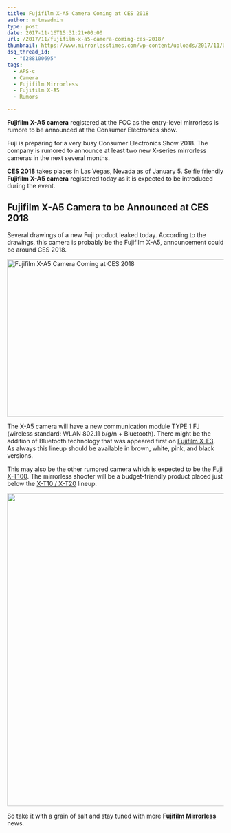 ```yaml
---
title: Fujifilm X-A5 Camera Coming at CES 2018
author: mrtmsadmin
type: post
date: 2017-11-16T15:31:21+00:00
url: /2017/11/fujifilm-x-a5-camera-coming-ces-2018/
thumbnail: https://www.mirrorlesstimes.com/wp-content/uploads/2017/11/Upcoming-Fuji-Camera-X-A5.jpg
dsq_thread_id:
  - "6288100695"
tags:
  - APS-c
  - Camera
  - Fujifilm Mirrorless
  - Fujifilm X-A5
  - Rumors

---
```

**Fujifilm X-A5 camera** registered at the FCC as the entry-level mirrorless is rumore to be announced at the Consumer Electronics show.

Fuji is preparing for a very busy Consumer Electronics Show 2018. The company is rumored to announce at least two new X-series mirrorless cameras in the next several months.

**CES 2018** takes places in Las Vegas, Nevada as of January 5. Selfie friendly **Fujifilm X-A5 camera** registered today as it is expected to be introduced during the event.<!--more-->

## Fujifilm X-A5 Camera to be Announced at CES 2018

Several drawings of a new Fuji product leaked today. According to the drawings, this camera is probably be the Fujifilm X-A5, announcement could be around CES 2018.

[<img class="aligncenter wp-image-1411 size-full" title="Fujifilm X-A5 Camera Coming at CES 2018" src="https://i2.wp.com/www.mirrorlesstimes.com/wp-content/uploads/2017/11/Upcoming-Fuji-Camera-X-A5.jpg?resize=600%2C365&#038;ssl=1" alt="Fujifilm X-A5 Camera Coming at CES 2018" width="600" height="365" srcset="https://i2.wp.com/www.mirrorlesstimes.com/wp-content/uploads/2017/11/Upcoming-Fuji-Camera-X-A5.jpg?w=700&ssl=1 700w, https://i2.wp.com/www.mirrorlesstimes.com/wp-content/uploads/2017/11/Upcoming-Fuji-Camera-X-A5.jpg?resize=470%2C286&ssl=1 470w" sizes="(max-width: 600px) 100vw, 600px" data-recalc-dims="1" />][1]

The X-A5 camera will have a new communication module TYPE 1 FJ (wireless standard: WLAN 802.11 b/g/n + Bluetooth). There might be the addition of Bluetooth technology that was appeared first on <a href="http://amzn.to/2grSLTO" target="_blank" rel="noopener">Fujifilm X-E3</a>. As always this lineup should be available in brown, white, pink, and black versions.

This may also be the other rumored camera which is expected to be the [Fuji X-T100][2]. The mirrorless shooter will be a budget-friendly product placed just below the <a href="http://amzn.to/2fXWchl" target="_blank" rel="nofollow noopener">X-T10 / X-T20</a> lineup.

[<img class="aligncenter size-full wp-image-1412" src="https://i2.wp.com/www.mirrorlesstimes.com/wp-content/uploads/2017/11/Design-comparison-image-X-A5.jpg?resize=600%2C726&#038;ssl=1" alt="" width="600" height="726" srcset="https://i2.wp.com/www.mirrorlesstimes.com/wp-content/uploads/2017/11/Design-comparison-image-X-A5.jpg?w=600&ssl=1 600w, https://i2.wp.com/www.mirrorlesstimes.com/wp-content/uploads/2017/11/Design-comparison-image-X-A5.jpg?resize=248%2C300&ssl=1 248w" sizes="(max-width: 600px) 100vw, 600px" data-recalc-dims="1" />][3]

So take it with a grain of salt and stay tuned with more [**Fujifilm Mirrorless**][4] news.

 [1]: https://i2.wp.com/www.mirrorlesstimes.com/wp-content/uploads/2017/11/Upcoming-Fuji-Camera-X-A5.jpg?ssl=1
 [2]: https://www.dailycameranews.com/2017/10/fujifilm-x-t100-camera-development/
 [3]: https://i2.wp.com/www.mirrorlesstimes.com/wp-content/uploads/2017/11/Design-comparison-image-X-A5.jpg?ssl=1
 [4]: https://www.mirrorlesstimes.com/tag/fujifilm-mirrorless/